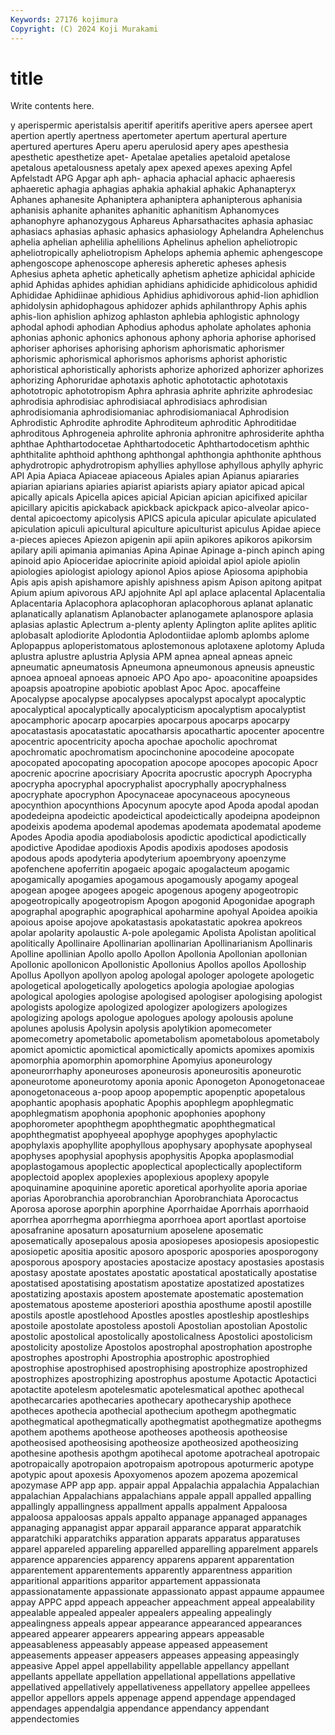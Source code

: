 ```yaml
---
Keywords: 27176 kojimura
Copyright: (C) 2024 Koji Murakami
---
```


# title

Write contents here.



y
aperispermic aperistalsis aperitif aperitifs aperitive apers apersee apert apertion apertly
apertness apertometer apertum apertural aperture apertured apertures Aperu aperu aperulosid
apery apes apesthesia apesthetic apesthetize apet- Apetalae apetalies apetaloid apetalose
apetalous apetalousness apetaly apex apexed apexes apexing Apfel Apfelstadt APG
Apgar aph aph- aphacia aphacial aphacic aphaeresis aphaeretic aphagia aphagias
aphakia aphakial aphakic Aphanapteryx Aphanes aphanesite Aphaniptera aphaniptera aphanipterous aphanisia
aphanisis aphanite aphanites aphanitic aphanitism Aphanomyces aphanophyre aphanozygous Aphareus Apharsathacites
aphasia aphasiac aphasiacs aphasias aphasic aphasics aphasiology Aphelandra Aphelenchus aphelia
aphelian aphelilia aphelilions Aphelinus aphelion apheliotropic apheliotropically apheliotropism Aphelops aphemia
aphemic aphengescope aphengoscope aphenoscope apheresis apheretic apheses aphesis Aphesius apheta
aphetic aphetically aphetism aphetize aphicidal aphicide aphid Aphidas aphides aphidian
aphidians aphidicide aphidicolous aphidid Aphididae Aphidiinae aphidious Aphidius aphidivorous aphid-lion
aphidlion aphidolysin aphidophagous aphidozer aphids aphilanthropy Aphis aphis aphis-lion aphislion
aphizog aphlaston aphlebia aphlogistic aphnology aphodal aphodi aphodian Aphodius aphodus
apholate apholates aphonia aphonias aphonic aphonics aphonous aphony aphoria aphorise
aphorised aphoriser aphorises aphorising aphorism aphorismatic aphorismer aphorismic aphorismical aphorismos
aphorisms aphorist aphoristic aphoristical aphoristically aphorists aphorize aphorized aphorizer aphorizes
aphorizing Aphoruridae aphotaxis aphotic aphototactic aphototaxis aphototropic aphototropism Aphra aphrasia
aphrite aphrizite aphrodesiac aphrodisia aphrodisiac aphrodisiacal aphrodisiacs aphrodisian aphrodisiomania aphrodisiomaniac
aphrodisiomaniacal Aphrodision Aphrodistic Aphrodite aphrodite Aphroditeum aphroditic Aphroditidae aphroditous Aphrogeneia
aphrolite aphronia aphronitre aphrosiderite aphtha aphthae Aphthartodocetae Aphthartodocetic Aphthartodocetism aphthic
aphthitalite aphthoid aphthong aphthongal aphthongia aphthonite aphthous aphydrotropic aphydrotropism aphyllies
aphyllose aphyllous aphylly aphyric API Apia Apiaca Apiaceae apiaceous Apiales
apian Apianus apiararies apiarian apiarians apiaries apiarist apiarists apiary apiator
apicad apical apically apicals Apicella apices apicial Apician apician apicifixed
apicilar apicillary apicitis apickaback apickback apickpack apico-alveolar apico-dental apicoectomy apicolysis
APICS apicula apicular apiculate apiculated apiculation apiculi apicultural apiculture apiculturist
apiculus Apidae apiece a-pieces apieces Apiezon apigenin apii apiin apikores
apikoros apikorsim apilary apili apimania apimanias Apina Apinae Apinage a-pinch
apinch aping apinoid apio Apioceridae apiocrinite apioid apioidal apiol apiole
apiolin apiologies apiologist apiology apionol Apios apiose Apiosoma apiphobia Apis
apis apish apishamore apishly apishness apism Apison apitong apitpat Apium
apium apivorous APJ apjohnite Apl apl aplace aplacental Aplacentalia Aplacentaria
Aplacophora aplacophoran aplacophorous aplanat aplanatic aplanatically aplanatism Aplanobacter aplanogamete aplanospore
aplasia aplasias aplastic Aplectrum a-plenty aplenty Aplington aplite aplites aplitic
aplobasalt aplodiorite Aplodontia Aplodontiidae aplomb aplombs aplome Aplopappus aploperistomatous aplostemonous
aplotaxene aplotomy Apluda aplustra aplustre aplustria Aplysia APM apnea apneal
apneas apneic apneumatic apneumatosis Apneumona apneumonous apneusis apneustic apnoea apnoeal
apnoeas apnoeic APO Apo apo- apoaconitine apoapsides apoapsis apoatropine apobiotic
apoblast Apoc Apoc. apocaffeine Apocalypse apocalypse apocalypses apocalypst apocalypt apocalyptic
apocalyptical apocalyptically apocalypticism apocalyptism apocalyptist apocamphoric apocarp apocarpies apocarpous apocarps
apocarpy apocatastasis apocatastatic apocatharsis apocathartic apocenter apocentre apocentric apocentricity apocha
apochae apocholic apochromat apochromatic apochromatism apocinchonine apocodeine apocopate apocopated apocopating
apocopation apocope apocopes apocopic Apocr apocrenic apocrine apocrisiary Apocrita apocrustic
apocryph Apocrypha apocrypha apocryphal apocryphalist apocryphally apocryphalness apocryphate apocryphon Apocynaceae
apocynaceous apocyneous apocynthion apocynthions Apocynum apocyte apod Apoda apodal apodan
apodedeipna apodeictic apodeictical apodeictically apodeipna apodeipnon apodeixis apodema apodemal apodemas
apodemata apodematal apodeme Apodes Apodia apodia apodiabolosis apodictic apodictical apodictically
apodictive Apodidae apodioxis Apodis apodixis apodoses apodosis apodous apods apodyteria
apodyterium apoembryony apoenzyme apofenchene apoferritin apogaeic apogaic apogalacteum apogamic apogamically
apogamies apogamous apogamously apogamy apogeal apogean apogee apogees apogeic apogenous
apogeny apogeotropic apogeotropically apogeotropism Apogon apogonid Apogonidae apograph apographal apographic
apographical apoharmine apohyal Apoidea apoikia apoious apoise apojove apokatastasis apokatastatic
apokrea apokreos apolar apolarity apolaustic A-pole apolegamic Apolista Apolistan apolitical
apolitically Apollinaire Apollinarian apollinarian Apollinarianism Apollinaris Apolline apollinian Apollo apollo
Apollon Apollonia Apollonian apollonian Apollonic apollonicon Apollonistic Apollonius Apollos apollos
Apolloship Apollus Apollyon apollyon apolog apologal apologer apologete apologetic apologetical
apologetically apologetics apologia apologiae apologias apological apologies apologise apologised apologiser
apologising apologist apologists apologize apologized apologizer apologizers apologizes apologizing apologs
apologue apologues apology apolousis apolune apolunes apolusis Apolysin apolysis apolytikion
apomecometer apomecometry apometabolic apometabolism apometabolous apometaboly apomict apomictic apomictical apomictically
apomicts apomixes apomixis apomorphia apomorphin apomorphine Apomyius aponeurology aponeurorrhaphy aponeuroses
aponeurosis aponeurositis aponeurotic aponeurotome aponeurotomy aponia aponic Aponogeton Aponogetonaceae aponogetonaceous
a-poop apoop apopemptic apopenptic apopetalous apophantic apophasis apophatic Apophis apophlegm
apophlegmatic apophlegmatism apophonia apophonic apophonies apophony apophorometer apophthegm apophthegmatic apophthegmatical
apophthegmatist apophyeeal apophyge apophyges apophylactic apophylaxis apophyllite apophyllous apophysary apophysate
apophyseal apophyses apophysial apophysis apophysitis Apopka apoplasmodial apoplastogamous apoplectic apoplectical
apoplectically apoplectiform apoplectoid apoplex apoplexies apoplexious apoplexy apopyle apoquinamine apoquinine
aporetic aporetical aporhyolite aporia aporiae aporias Aporobranchia aporobranchian Aporobranchiata Aporocactus
Aporosa aporose aporphin aporphine Aporrhaidae Aporrhais aporrhaoid aporrhea aporrhegma aporrhiegma
aporrhoea aport aportlast aportoise aposafranine aposaturn aposaturnium aposelene aposematic aposematically
aposepalous aposia aposiopeses aposiopesis aposiopestic aposiopetic apositia apositic aposoro aposporic
apospories aposporogony aposporous apospory apostacies apostacize apostacy apostasies apostasis apostasy
apostate apostates apostatic apostatical apostatically apostatise apostatised apostatising apostatism apostatize
apostatized apostatizes apostatizing apostaxis apostem apostemate apostematic apostemation apostematous aposteme
aposteriori aposthia aposthume apostil apostille apostils apostle apostlehood Apostles apostles
apostleship apostleships apostoile apostolate apostoless apostoli Apostolian apostolian Apostolic apostolic
apostolical apostolically apostolicalness Apostolici apostolicism apostolicity apostolize Apostolos apostrophal apostrophation
apostrophe apostrophes apostrophi Apostrophia apostrophic apostrophied apostrophise apostrophised apostrophising apostrophize
apostrophized apostrophizes apostrophizing apostrophus apostume Apotactic Apotactici apotactite apotelesm apotelesmatic
apotelesmatical apothec apothecal apothecarcaries apothecaries apothecary apothecaryship apothece apotheces apothecia
apothecial apothecium apothegm apothegmatic apothegmatical apothegmatically apothegmatist apothegmatize apothegms apothem
apothems apotheose apotheoses apotheosis apotheosise apotheosised apotheosising apotheosize apotheosized apotheosizing
apothesine apothesis apothgm apotihecal apotome apotracheal apotropaic apotropaically apotropaion apotropaism
apotropous apoturmeric apotype apotypic apout apoxesis Apoxyomenos apozem apozema apozemical
apozymase APP app app. appair appal Appalachia appalachia Appalachian appalachian
Appalachians appalachians appale appall appalled appalling appallingly appallingness appallment appalls
appalment Appaloosa appaloosa appaloosas appals appalto appanage appanaged appanages appanaging
appanagist appar apparail apparance apparat apparatchik apparatchiki apparatchiks apparation apparats
apparatus apparatuses apparel appareled appareling apparelled apparelling apparelment apparels apparence
apparencies apparency apparens apparent apparentation apparentement apparentements apparently apparentness apparition
apparitional apparitions apparitor appartement appassionata appassionatamente appassionate appassionato appast appaume
appaumee appay APPC appd appeach appeacher appeachment appeal appealability appealable
appealed appealer appealers appealing appealingly appealingness appeals appear appearance appearanced
appearances appeared appearer appearers appearing appears appeasable appeasableness appeasably appease
appeased appeasement appeasements appeaser appeasers appeases appeasing appeasingly appeasive Appel
appel appellability appellable appellancy appellant appellants appellate appellation appellational appellations
appellative appellatived appellatively appellativeness appellatory appellee appellees appellor appellors appels
appenage append appendage appendaged appendages appendalgia appendance appendancy appendant appendectomies
